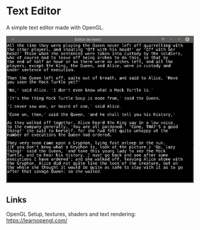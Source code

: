 # Text Editor
A simple text editor made with OpenGL.

![screenshot](data/images/screenshot.png)

## Links

OpenGL Setup, textures, shaders and text rendering: https://learnopengl.com/
